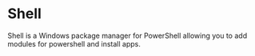 # Shell
Shell is a Windows package manager for PowerShell allowing you to add modules for powershell and install apps.
